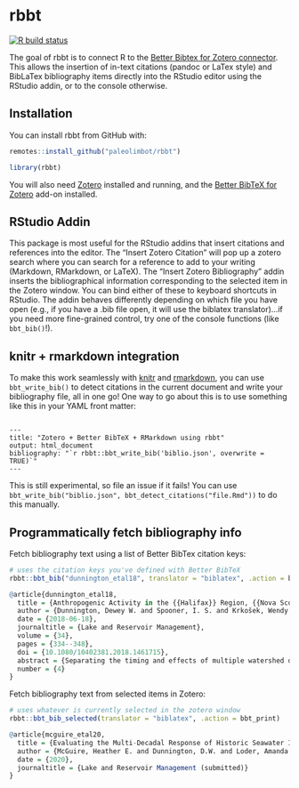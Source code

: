 
<!-- README.md is generated from README.Rmd. Please edit that file -->

# rbbt

<!-- badges: start -->

[![R build
status](https://github.com/paleolimbot/rbbt/workflows/R-CMD-check/badge.svg)](https://github.com/paleolimbot/rbbt/actions)
<!-- badges: end -->

The goal of rbbt is to connect R to the [Better Bibtex for Zotero
connector](https://retorque.re/zotero-better-bibtex/). This allows the
insertion of in-text citations (pandoc or LaTex style) and BibLaTex
bibliography items directly into the RStudio editor using the RStudio
addin, or to the console otherwise.

## Installation

You can install rbbt from GitHub with:

``` r
remotes::install_github("paleolimbot/rbbt")
```

``` r
library(rbbt)
```

You will also need [Zotero](https://www.zotero.org/) installed and
running, and the [Better BibTeX for
Zotero](https://retorque.re/zotero-better-bibtex/installation/) add-on
installed.

## RStudio Addin

This package is most useful for the RStudio addins that insert citations
and references into the editor. The “Insert Zotero Citation” will pop up
a zotero search where you can search for a reference to add to your
writing (Markdown, RMarkdown, or LaTeX). The “Insert Zotero
Bibliography” addin inserts the bibliographical information
corresponding to the selected item in the Zotero window. You can bind
either of these to keyboard shortcuts in RStudio. The addin behaves
differently depending on which file you have open (e.g., if you have a
.bib file open, it will use the biblatex translator)…if you need more
fine-grained control, try one of the console functions (like
`bbt_bib()`\!).

## knitr + rmarkdown integration

To make this work seamlessly with [knitr](https://yihui.org/knitr/) and
[rmarkdown](https://rmarkdown.rstudio.com/), you can use
`bbt_write_bib()` to detect citations in the current document and write
your bibliography file, all in one go\! One way to go about this is to
use something like this in your YAML front matter:

``` 

---
title: "Zotero + Better BibTeX + RMarkdown using rbbt"
output: html_document
bibliography: "`r rbbt::bbt_write_bib('biblio.json', overwrite = TRUE)`"
---
```

This is still experimental, so file an issue if it fails\! You can use
`bbt_write_bib("biblio.json", bbt_detect_citations("file.Rmd"))` to do
this manually.

## Programmatically fetch bibliography info

Fetch bibliography text using a list of Better BibTex citation keys:

``` r
# uses the citation keys you've defined with Better BibTeX
rbbt::bbt_bib("dunnington_etal18", translator = "biblatex", .action = bbt_print)

@article{dunnington_etal18,
  title = {Anthropogenic Activity in the {{Halifax}} Region, {{Nova Scotia}}, {{Canada}}, as Recorded by Bulk Geochemistry of Lake Sediments},
  author = {Dunnington, Dewey W. and Spooner, I. S. and Krkošek, Wendy H. and Gagnon, Graham A. and Cornett, R. Jack and White, Chris E. and Misiuk, Benjamin and Tymstra, Drake},
  date = {2018-06-18},
  journaltitle = {Lake and Reservoir Management},
  volume = {34},
  pages = {334--348},
  doi = {10.1080/10402381.2018.1461715},
  abstract = {Separating the timing and effects of multiple watershed disturbances is critical to a comprehensive understanding of lakes, which is required to effectively manage lacustrine systems that may be experiencing adverse water quality changes. Advances in X-ray fluorescence (XRF) technology has led to the availability of high-resolution, high-quality bulk geochemical data for aquatic sediments, which in combination with carbon, nitrogen, δ13C, and δ15N have the potential to identify watershed-scale disturbance in lake sediment cores. We integrated documented anthropogenic disturbances and changes in bulk geochemical parameters at 8 lakes within the Halifax Regional Municipality (HRM), Nova Scotia, Canada, 6 of which serve as drinking water sources. These data reflect more than 2 centuries of anthropogenic disturbance in the HRM that included deforestation, urbanization and related development, and water-level change. Deforestation activity was documented at Lake Major and Pockwock Lake by large increases in Ti, Zr, K, and Rb (50–300\%), and moderate increases in C/N ({$>$}10\%). Urbanization was resolved at Lake Fletcher, Lake Lemont, and First Lake by increases in Ti, Zr, K, and Rb (10–300\%), decreases in C/N ({$>$}10\%), and increases in δ15N ({$>$}2.0‰). These data broadly agree with previous paleolimnological bioproxy data, in some cases identifying disturbances that were not previously identified. Collectively these data suggest that bulk geochemical parameters and lake sediment archives are a useful method for lake managers to identify causal mechanisms for possible water quality changes resulting from watershed-scale disturbance.},
  number = {4}
}
```

Fetch bibliography text from selected items in Zotero:

``` r
# uses whatever is currently selected in the zotero window
rbbt::bbt_bib_selected(translator = "biblatex", .action = bbt_print)

@article{mcguire_etal20,
  title = {Evaluating the Multi-Decadal Response of Historic Seawater Incursion Events and Salinity-Induced Meromixis at {{Laytons Lake}}, {{Nova Scotia}}, {{Canada}}},
  author = {McGuire, Heather E. and Dunnington, D.W. and Loder, Amanda L. and Spooner, Ian S. and Mallory, Mark L. and McLellan, Nic and Chih-Chieh, Su},
  date = {2020},
  journaltitle = {Lake and Reservoir Management (submitted)}
}
```
